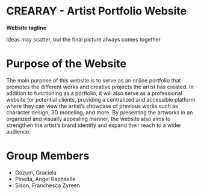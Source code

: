 # CREARAY - Artist Portfolio Website
**Website tagline**

Ideas may scatter, but the final picture always comes together

# Purpose of the Website
The main purpose of this website is to serve as an online portfolio that promotes the different works and creative projects the artist has created. In addition to functioning as a portfolio, it will also serve as a professional website for potential clients, providing a centralized and accessible platform where they can view the artist’s showcase of previous works such as character design, 3D modeling, and more. By presenting the artworks in an organized and visually appealing manner, the website also aims to strengthen the artist’s brand identity and expand their reach to a wider audience.

# Group Members
- Gozum, Graciela
- Pineda, Angel Raphaelle
- Sison, Franchesca Zyreen

